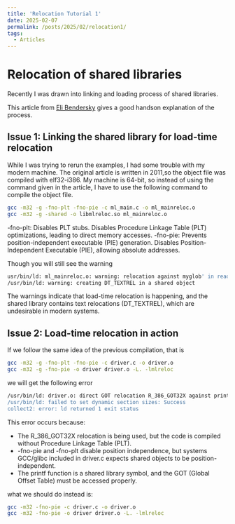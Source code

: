 ```yaml
---
title: 'Relocation Tutorial 1'
date: 2025-02-07
permalink: /posts/2025/02/relocation1/
tags:
  - Articles
---
```


# Relocation of shared libraries

Recently I was drawn into linking and loading process of shared libraries.

This article from [Eli Bendersky](https://eli.thegreenplace.net/2011/08/25/load-time-relocation-of-shared-libraries/) gives a good handson explanation of the process. 

## Issue 1: Linking the shared library for load-time relocation

While I was trying to rerun the examples, I had some trouble with my modern machine. The original article is written in 2011,so the object file was compiled with elf32-i386. My machine is 64-bit, so instead of using the command given in the article, I have to use the following command to compile the object file.

```bash
gcc -m32 -g -fno-plt -fno-pie -c ml_main.c -o ml_mainreloc.o
gcc -m32 -g -shared -o libmlreloc.so ml_mainreloc.o
```
-fno-plt: Disables PLT stubs. Disables Procedure Linkage Table (PLT) optimizations, leading to direct memory accesses.
-fno-pie: Prevents position-independent executable (PIE) generation. Disables Position-Independent Executable (PIE), allowing absolute addresses.

Though you will still see the warning
```bash
usr/bin/ld: ml_mainreloc.o: warning: relocation against myglob' in read-only section .text'
/usr/bin/ld: warning: creating DT_TEXTREL in a shared object
```
The warnings indicate that load-time relocation is happening, and the shared library contains text relocations (DT_TEXTREL), which are undesirable in modern systems.


## Issue 2: Load-time relocation in action

If we follow the same idea of the previous compilation, that is 
```bash
gcc -m32 -g -fno-plt -fno-pie -c driver.c -o driver.o
gcc -m32 -g -fno-pie -o driver driver.o -L. -lmlreloc
```
we will get the following error
```bash
/usr/bin/ld: driver.o: direct GOT relocation R_386_GOT32X against printf@@GLIBC_2.0' without base register can not be used when making a shared object
/usr/bin/ld: failed to set dynamic section sizes: Success
collect2: error: ld returned 1 exit status
```
This error occurs because:
- The R_386_GOT32X relocation is being used, but the code is compiled without  Procedure Linkage Table (PLT).
- -fno-pie and -fno-plt disable position independence, but systems GCC/glibc included in driver.c expects shared objects to be position-independent.
- The printf function is a shared library symbol, and the GOT (Global Offset Table) must be accessed properly.

what we should do instead is:
```bash
gcc -m32 -fno-pie -c driver.c -o driver.o
gcc -m32 -fno-pie -o driver driver.o -L. -lmlreloc
```

